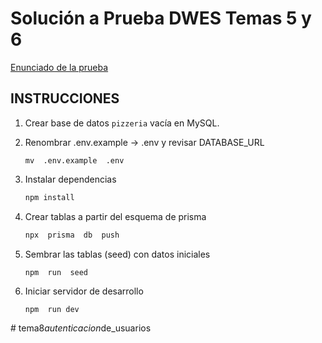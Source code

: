 # Solución a Prueba DWES Temas 5 y 6

[Enunciado de la prueba](Enunciado_Prueba.pdf)


## INSTRUCCIONES

1. Crear base de datos `pizzeria` vacía en MySQL.
   
2. Renombrar .env.example -> .env y revisar DATABASE_URL
   ```
   mv  .env.example  .env
   ```
 
3. Instalar dependencias
   ```sh
   npm install
   ```
   
4. Crear tablas a partir del esquema de prisma
   ```sh
   npx  prisma  db  push
   ```

5. Sembrar las tablas (seed) con datos iniciales 
   ```sh
   npm  run  seed
   ```

5. Iniciar servidor de desarrollo
   ```
   npm  run dev
   ```
#   t e m a 8 _ a u t e n t i c a c i o n _ d e _ u s u a r i o s  
 